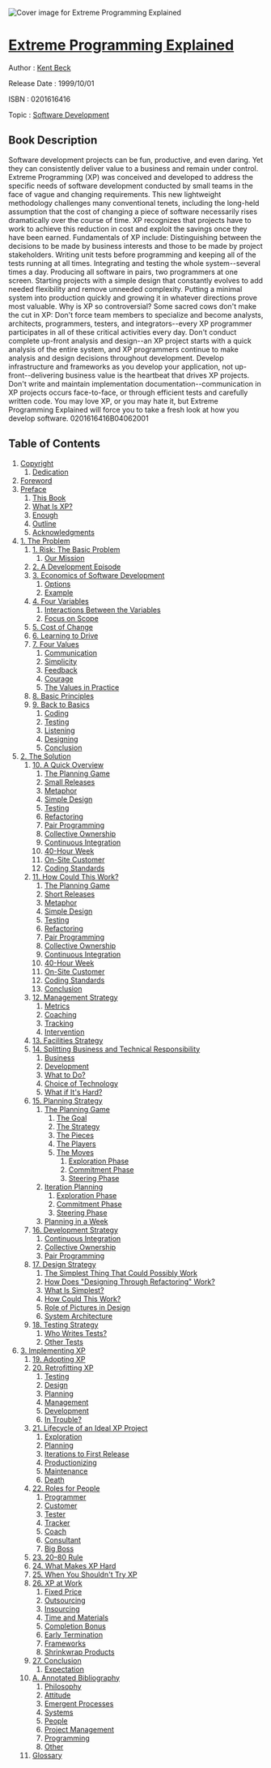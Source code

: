 ![Cover image for Extreme Programming Explained](https://imgdetail.ebookreading.net/cover/cover/software_development/EB0201616416.jpg)

[Extreme Programming Explained](https://ebookreading.net/view/book/Extreme+Programming+Explained-EB0201616416_1.html "Extreme Programming Explained")
====================================================================================================================

Author : [Kent Beck](https://ebookreading.net/search/author/Kent+Beck)

Release Date : 1999/10/01

ISBN : 0201616416

Topic : [Software Development](https://ebookreading.net/search/category/software-development)

Book Description
-----------------

Software development projects can be fun, productive, and even daring. Yet they can consistently deliver value to a business and remain under control.
Extreme Programming (XP) was conceived and developed to address the specific needs of software development conducted by small teams in the face of vague and changing requirements. This new lightweight methodology challenges many conventional tenets, including the long-held assumption that the cost of changing a piece of software necessarily rises dramatically over the course of time. XP recognizes that projects have to work to achieve this reduction in cost and exploit the savings once they have been earned.
Fundamentals of XP include:
Distinguishing between the decisions to be made by business interests and those to be made by project stakeholders.
Writing unit tests before programming and keeping all of the tests running at all times.
Integrating and testing the whole system--several times a day.
Producing all software in pairs, two programmers at one screen.
Starting projects with a simple design that constantly evolves to add needed flexibility and remove unneeded complexity.
Putting a minimal system into production quickly and growing it in whatever directions prove most valuable.
Why is XP so controversial? Some sacred cows don't make the cut in XP:
Don't force team members to specialize and become analysts, architects, programmers, testers, and integrators--every XP programmer participates in all of these critical activities every day.
Don't conduct complete up-front analysis and design--an XP project starts with a quick analysis of the entire system, and XP programmers continue to make analysis and design decisions throughout development.
Develop infrastructure and frameworks as you develop your application, not up-front--delivering business value is the heartbeat that drives XP projects.
Don't write and maintain implementation documentation--communication in XP projects occurs face-to-face, or through efficient tests and carefully written code.
You may love XP, or you may hate it, but Extreme Programming Explained will force you to take a fresh look at how you develop software.
 0201616416B04062001
              
Table of Contents
-----------------

1. [Copyright](https://ebookreading.net/view/book/Extreme+Programming+Explained-EB0201616416_1.html)
    1. [Dedication](https://ebookreading.net/view/book/Extreme+Programming+Explained-EB0201616416_1.html#idd1e571)
1. [Foreword](https://ebookreading.net/view/book/Extreme+Programming+Explained-EB0201616416_2.html)
1. [Preface](https://ebookreading.net/view/book/Extreme+Programming+Explained-EB0201616416_3.html)
    1. [This Book](https://ebookreading.net/view/book/Extreme+Programming+Explained-EB0201616416_3.html#idd1e670)
    1. [What Is XP?](https://ebookreading.net/view/book/Extreme+Programming+Explained-EB0201616416_3.html#pref02lev1sec1)
    1. [Enough](https://ebookreading.net/view/book/Extreme+Programming+Explained-EB0201616416_3.html#pref02lev1sec2)
    1. [Outline](https://ebookreading.net/view/book/Extreme+Programming+Explained-EB0201616416_3.html#pref02lev1sec3)
    1. [Acknowledgments](https://ebookreading.net/view/book/Extreme+Programming+Explained-EB0201616416_3.html#pref02lev1sec4)
1. [1. The Problem](https://ebookreading.net/view/book/Extreme+Programming+Explained-EB0201616416_4.html)
    1. [1. Risk: The Basic Problem](https://ebookreading.net/view/book/Extreme+Programming+Explained-EB0201616416_5.html)
        1. [Our Mission](https://ebookreading.net/view/book/Extreme+Programming+Explained-EB0201616416_5.html#ch01lev1sec1)
    1. [2. A Development Episode](https://ebookreading.net/view/book/Extreme+Programming+Explained-EB0201616416_6.html)
    1. [3. Economics of Software Development](https://ebookreading.net/view/book/Extreme+Programming+Explained-EB0201616416_7.html)
        1. [Options](https://ebookreading.net/view/book/Extreme+Programming+Explained-EB0201616416_7.html#ch03lev01sec01)
        1. [Example](https://ebookreading.net/view/book/Extreme+Programming+Explained-EB0201616416_7.html#ch03lev01sec02)
    1. [4. Four Variables](https://ebookreading.net/view/book/Extreme+Programming+Explained-EB0201616416_8.html)
        1. [Interactions Between the Variables](https://ebookreading.net/view/book/Extreme+Programming+Explained-EB0201616416_8.html#ch04lev1sec1)
        1. [Focus on Scope](https://ebookreading.net/view/book/Extreme+Programming+Explained-EB0201616416_8.html#ch04lev1sec2)
    1. [5. Cost of Change](https://ebookreading.net/view/book/Extreme+Programming+Explained-EB0201616416_9.html)
    1. [6. Learning to Drive](https://ebookreading.net/view/book/Extreme+Programming+Explained-EB0201616416_10.html)
    1. [7. Four Values](https://ebookreading.net/view/book/Extreme+Programming+Explained-EB0201616416_11.html)
        1. [Communication](https://ebookreading.net/view/book/Extreme+Programming+Explained-EB0201616416_11.html#ch07lev1sec1)
        1. [Simplicity](https://ebookreading.net/view/book/Extreme+Programming+Explained-EB0201616416_11.html#ch07lev1sec2)
        1. [Feedback](https://ebookreading.net/view/book/Extreme+Programming+Explained-EB0201616416_11.html#ch07lev1sec3)
        1. [Courage](https://ebookreading.net/view/book/Extreme+Programming+Explained-EB0201616416_11.html#ch07lev1sec4)
        1. [The Values in Practice](https://ebookreading.net/view/book/Extreme+Programming+Explained-EB0201616416_11.html#ch07lev1sec5)
    1. [8. Basic Principles](https://ebookreading.net/view/book/Extreme+Programming+Explained-EB0201616416_12.html)
    1. [9. Back to Basics](https://ebookreading.net/view/book/Extreme+Programming+Explained-EB0201616416_13.html)
        1. [Coding](https://ebookreading.net/view/book/Extreme+Programming+Explained-EB0201616416_13.html#ch09lev1sec1)
        1. [Testing](https://ebookreading.net/view/book/Extreme+Programming+Explained-EB0201616416_13.html#ch09lev1sec2)
        1. [Listening](https://ebookreading.net/view/book/Extreme+Programming+Explained-EB0201616416_13.html#ch09lev1sec3)
        1. [Designing](https://ebookreading.net/view/book/Extreme+Programming+Explained-EB0201616416_13.html#ch09lev1sec4)
        1. [Conclusion](https://ebookreading.net/view/book/Extreme+Programming+Explained-EB0201616416_13.html#ch09lev1sec5)
1. [2. The Solution](https://ebookreading.net/view/book/Extreme+Programming+Explained-EB0201616416_14.html)
    1. [10. A Quick Overview](https://ebookreading.net/view/book/Extreme+Programming+Explained-EB0201616416_15.html)
        1. [The Planning Game](https://ebookreading.net/view/book/Extreme+Programming+Explained-EB0201616416_15.html#ch10lev1sec1)
        1. [Small Releases](https://ebookreading.net/view/book/Extreme+Programming+Explained-EB0201616416_15.html#ch10lev1sec2)
        1. [Metaphor](https://ebookreading.net/view/book/Extreme+Programming+Explained-EB0201616416_15.html#ch10lev1sec3)
        1. [Simple Design](https://ebookreading.net/view/book/Extreme+Programming+Explained-EB0201616416_15.html#ch10lev1sec4)
        1. [Testing](https://ebookreading.net/view/book/Extreme+Programming+Explained-EB0201616416_15.html#ch10lev1sec5)
        1. [Refactoring](https://ebookreading.net/view/book/Extreme+Programming+Explained-EB0201616416_15.html#ch10lev1sec6)
        1. [Pair Programming](https://ebookreading.net/view/book/Extreme+Programming+Explained-EB0201616416_15.html#ch10lev1sec7)
        1. [Collective Ownership](https://ebookreading.net/view/book/Extreme+Programming+Explained-EB0201616416_15.html#ch10lev1sec8)
        1. [Continuous Integration](https://ebookreading.net/view/book/Extreme+Programming+Explained-EB0201616416_15.html#ch10lev1sec9)
        1. [40-Hour Week](https://ebookreading.net/view/book/Extreme+Programming+Explained-EB0201616416_15.html#ch10lev1sec10)
        1. [On-Site Customer](https://ebookreading.net/view/book/Extreme+Programming+Explained-EB0201616416_15.html#ch10lev1sec11)
        1. [Coding Standards](https://ebookreading.net/view/book/Extreme+Programming+Explained-EB0201616416_15.html#ch10lev1sec12)
    1. [11. How Could This Work?](https://ebookreading.net/view/book/Extreme+Programming+Explained-EB0201616416_16.html)
        1. [The Planning Game](https://ebookreading.net/view/book/Extreme+Programming+Explained-EB0201616416_16.html#ch11lev1sec01)
        1. [Short Releases](https://ebookreading.net/view/book/Extreme+Programming+Explained-EB0201616416_16.html#ch11lev1sec02)
        1. [Metaphor](https://ebookreading.net/view/book/Extreme+Programming+Explained-EB0201616416_16.html#ch11lev1sec03)
        1. [Simple Design](https://ebookreading.net/view/book/Extreme+Programming+Explained-EB0201616416_16.html#ch11lev1sec04)
        1. [Testing](https://ebookreading.net/view/book/Extreme+Programming+Explained-EB0201616416_16.html#ch11lev1sec05)
        1. [Refactoring](https://ebookreading.net/view/book/Extreme+Programming+Explained-EB0201616416_16.html#ch11lev1sec06)
        1. [Pair Programming](https://ebookreading.net/view/book/Extreme+Programming+Explained-EB0201616416_16.html#ch11lev1sec07)
        1. [Collective Ownership](https://ebookreading.net/view/book/Extreme+Programming+Explained-EB0201616416_16.html#ch11lev1sec08)
        1. [Continuous Integration](https://ebookreading.net/view/book/Extreme+Programming+Explained-EB0201616416_16.html#ch11lev1sec09)
        1. [40-Hour Week](https://ebookreading.net/view/book/Extreme+Programming+Explained-EB0201616416_16.html#ch11lev1sec10)
        1. [On-Site Customer](https://ebookreading.net/view/book/Extreme+Programming+Explained-EB0201616416_16.html#ch11lev1sec11)
        1. [Coding Standards](https://ebookreading.net/view/book/Extreme+Programming+Explained-EB0201616416_16.html#ch11lev1sec12)
        1. [Conclusion](https://ebookreading.net/view/book/Extreme+Programming+Explained-EB0201616416_16.html#ch11lev1sec13)
    1. [12. Management Strategy](https://ebookreading.net/view/book/Extreme+Programming+Explained-EB0201616416_17.html)
        1. [Metrics](https://ebookreading.net/view/book/Extreme+Programming+Explained-EB0201616416_17.html#ch12lev1sec1)
        1. [Coaching](https://ebookreading.net/view/book/Extreme+Programming+Explained-EB0201616416_17.html#ch12lev1sec2)
        1. [Tracking](https://ebookreading.net/view/book/Extreme+Programming+Explained-EB0201616416_17.html#ch12lev1sec3)
        1. [Intervention](https://ebookreading.net/view/book/Extreme+Programming+Explained-EB0201616416_17.html#ch12lev1sec4)
    1. [13. Facilities Strategy](https://ebookreading.net/view/book/Extreme+Programming+Explained-EB0201616416_18.html)
    1. [14. Splitting Business and Technical Responsibility](https://ebookreading.net/view/book/Extreme+Programming+Explained-EB0201616416_19.html)
        1. [Business](https://ebookreading.net/view/book/Extreme+Programming+Explained-EB0201616416_19.html#ch14lev1sec1)
        1. [Development](https://ebookreading.net/view/book/Extreme+Programming+Explained-EB0201616416_19.html#ch14lev1sec2)
        1. [What to Do?](https://ebookreading.net/view/book/Extreme+Programming+Explained-EB0201616416_19.html#ch14lev1sec3)
        1. [Choice of Technology](https://ebookreading.net/view/book/Extreme+Programming+Explained-EB0201616416_19.html#ch14lev1sec4)
        1. [What if It&#39;s Hard?](https://ebookreading.net/view/book/Extreme+Programming+Explained-EB0201616416_19.html#ch14lev1sec5)
    1. [15. Planning Strategy](https://ebookreading.net/view/book/Extreme+Programming+Explained-EB0201616416_20.html)
        1. [The Planning Game](https://ebookreading.net/view/book/Extreme+Programming+Explained-EB0201616416_20.html#ch15lev1sec1)
            1. [The Goal](https://ebookreading.net/view/book/Extreme+Programming+Explained-EB0201616416_20.html#ch15lev2sec1)
            1. [The Strategy](https://ebookreading.net/view/book/Extreme+Programming+Explained-EB0201616416_20.html#ch15lev2sec2)
            1. [The Pieces](https://ebookreading.net/view/book/Extreme+Programming+Explained-EB0201616416_20.html#ch15lev2sec3)
            1. [The Players](https://ebookreading.net/view/book/Extreme+Programming+Explained-EB0201616416_20.html#ch15lev2sec4)
            1. [The Moves](https://ebookreading.net/view/book/Extreme+Programming+Explained-EB0201616416_20.html#ch15lev2sec5)
                1. [Exploration Phase](https://ebookreading.net/view/book/Extreme+Programming+Explained-EB0201616416_20.html#ch15lev3sec1)
                1. [Commitment Phase](https://ebookreading.net/view/book/Extreme+Programming+Explained-EB0201616416_20.html#ch15lev3sec2)
                1. [Steering Phase](https://ebookreading.net/view/book/Extreme+Programming+Explained-EB0201616416_20.html#ch15lev3sec3)
        1. [Iteration Planning](https://ebookreading.net/view/book/Extreme+Programming+Explained-EB0201616416_20.html#ch15lev1sec2)
            1. [Exploration Phase](https://ebookreading.net/view/book/Extreme+Programming+Explained-EB0201616416_20.html#ch15lev3sec4)
            1. [Commitment Phase](https://ebookreading.net/view/book/Extreme+Programming+Explained-EB0201616416_20.html#ch15lev3sec6)
            1. [Steering Phase](https://ebookreading.net/view/book/Extreme+Programming+Explained-EB0201616416_20.html#ch15lev3sec7)
        1. [Planning in a Week](https://ebookreading.net/view/book/Extreme+Programming+Explained-EB0201616416_20.html#ch15lev1sec3)
    1. [16. Development Strategy](https://ebookreading.net/view/book/Extreme+Programming+Explained-EB0201616416_21.html)
        1. [Continuous Integration](https://ebookreading.net/view/book/Extreme+Programming+Explained-EB0201616416_21.html#ch16lev1sec1)
        1. [Collective Ownership](https://ebookreading.net/view/book/Extreme+Programming+Explained-EB0201616416_21.html#ch16lev1sec2)
        1. [Pair Programming](https://ebookreading.net/view/book/Extreme+Programming+Explained-EB0201616416_21.html#ch16lev1sec3)
    1. [17. Design Strategy](https://ebookreading.net/view/book/Extreme+Programming+Explained-EB0201616416_22.html)
        1. [The Simplest Thing That Could Possibly Work](https://ebookreading.net/view/book/Extreme+Programming+Explained-EB0201616416_22.html#ch17lev1sec1)
        1. [How Does &quot;Designing Through Refactoring&quot; Work?](https://ebookreading.net/view/book/Extreme+Programming+Explained-EB0201616416_22.html#ch17lev1sec2)
        1. [What Is Simplest?](https://ebookreading.net/view/book/Extreme+Programming+Explained-EB0201616416_22.html#ch17lev1sec3)
        1. [How Could This Work?](https://ebookreading.net/view/book/Extreme+Programming+Explained-EB0201616416_22.html#ch06lev1sec4)
        1. [Role of Pictures in Design](https://ebookreading.net/view/book/Extreme+Programming+Explained-EB0201616416_22.html#ch06lev1sec5)
        1. [System Architecture](https://ebookreading.net/view/book/Extreme+Programming+Explained-EB0201616416_22.html#ch17lev1sec6)
    1. [18. Testing Strategy](https://ebookreading.net/view/book/Extreme+Programming+Explained-EB0201616416_23.html)
        1. [Who Writes Tests?](https://ebookreading.net/view/book/Extreme+Programming+Explained-EB0201616416_23.html#ch18lev1sec1)
        1. [Other Tests](https://ebookreading.net/view/book/Extreme+Programming+Explained-EB0201616416_23.html#ch18lev1sec2)
1. [3. Implementing XP](https://ebookreading.net/view/book/Extreme+Programming+Explained-EB0201616416_24.html)
    1. [19. Adopting XP](https://ebookreading.net/view/book/Extreme+Programming+Explained-EB0201616416_25.html)
    1. [20. Retrofitting XP](https://ebookreading.net/view/book/Extreme+Programming+Explained-EB0201616416_26.html)
        1. [Testing](https://ebookreading.net/view/book/Extreme+Programming+Explained-EB0201616416_26.html#ch20lev1sec1)
        1. [Design](https://ebookreading.net/view/book/Extreme+Programming+Explained-EB0201616416_26.html#ch20lev1sec2)
        1. [Planning](https://ebookreading.net/view/book/Extreme+Programming+Explained-EB0201616416_26.html#ch20lev1sec3)
        1. [Management](https://ebookreading.net/view/book/Extreme+Programming+Explained-EB0201616416_26.html#ch20lev1sec4)
        1. [Development](https://ebookreading.net/view/book/Extreme+Programming+Explained-EB0201616416_26.html#ch20lev1sec5)
        1. [In Trouble?](https://ebookreading.net/view/book/Extreme+Programming+Explained-EB0201616416_26.html#ch20lev1sec6)
    1. [21. Lifecycle of an Ideal XP Project](https://ebookreading.net/view/book/Extreme+Programming+Explained-EB0201616416_27.html)
        1. [Exploration](https://ebookreading.net/view/book/Extreme+Programming+Explained-EB0201616416_27.html#ch21lev1sec1)
        1. [Planning](https://ebookreading.net/view/book/Extreme+Programming+Explained-EB0201616416_27.html#ch21lev1sec2)
        1. [Iterations to First Release](https://ebookreading.net/view/book/Extreme+Programming+Explained-EB0201616416_27.html#ch21lev1sec3)
        1. [Productionizing](https://ebookreading.net/view/book/Extreme+Programming+Explained-EB0201616416_27.html#ch21lev1sec4)
        1. [Maintenance](https://ebookreading.net/view/book/Extreme+Programming+Explained-EB0201616416_27.html#ch21lev1sec5)
        1. [Death](https://ebookreading.net/view/book/Extreme+Programming+Explained-EB0201616416_27.html#ch21lev1sec6)
    1. [22. Roles for People](https://ebookreading.net/view/book/Extreme+Programming+Explained-EB0201616416_28.html)
        1. [Programmer](https://ebookreading.net/view/book/Extreme+Programming+Explained-EB0201616416_28.html#ch22lev1sec1)
        1. [Customer](https://ebookreading.net/view/book/Extreme+Programming+Explained-EB0201616416_28.html#ch22lev1sec2)
        1. [Tester](https://ebookreading.net/view/book/Extreme+Programming+Explained-EB0201616416_28.html#ch22lev1sec3)
        1. [Tracker](https://ebookreading.net/view/book/Extreme+Programming+Explained-EB0201616416_28.html#ch22lev1sec4)
        1. [Coach](https://ebookreading.net/view/book/Extreme+Programming+Explained-EB0201616416_28.html#ch22lev1sec5)
        1. [Consultant](https://ebookreading.net/view/book/Extreme+Programming+Explained-EB0201616416_28.html#ch22lev1sec6)
        1. [Big Boss](https://ebookreading.net/view/book/Extreme+Programming+Explained-EB0201616416_28.html#ch22lev1sec7)
    1. [23. 20–80 Rule](https://ebookreading.net/view/book/Extreme+Programming+Explained-EB0201616416_29.html)
    1. [24. What Makes XP Hard](https://ebookreading.net/view/book/Extreme+Programming+Explained-EB0201616416_30.html)
    1. [25. When You Shouldn&#39;t Try XP](https://ebookreading.net/view/book/Extreme+Programming+Explained-EB0201616416_31.html)
    1. [26. XP at Work](https://ebookreading.net/view/book/Extreme+Programming+Explained-EB0201616416_32.html)
        1. [Fixed Price](https://ebookreading.net/view/book/Extreme+Programming+Explained-EB0201616416_32.html#ch26lev1sec1)
        1. [Outsourcing](https://ebookreading.net/view/book/Extreme+Programming+Explained-EB0201616416_32.html#ch26lev1sec2)
        1. [Insourcing](https://ebookreading.net/view/book/Extreme+Programming+Explained-EB0201616416_32.html#ch26lev1sec3)
        1. [Time and Materials](https://ebookreading.net/view/book/Extreme+Programming+Explained-EB0201616416_32.html#ch26lev1sec4)
        1. [Completion Bonus](https://ebookreading.net/view/book/Extreme+Programming+Explained-EB0201616416_32.html#ch26lev1sec5)
        1. [Early Termination](https://ebookreading.net/view/book/Extreme+Programming+Explained-EB0201616416_32.html#ch26lev1sec6)
        1. [Frameworks](https://ebookreading.net/view/book/Extreme+Programming+Explained-EB0201616416_32.html#ch26lev1sec7)
        1. [Shrinkwrap Products](https://ebookreading.net/view/book/Extreme+Programming+Explained-EB0201616416_32.html#ch26lev1sec8)
    1. [27. Conclusion](https://ebookreading.net/view/book/Extreme+Programming+Explained-EB0201616416_33.html)
        1. [Expectation](https://ebookreading.net/view/book/Extreme+Programming+Explained-EB0201616416_33.html#ch27lev1sec1)
    1. [A. Annotated Bibliography](https://ebookreading.net/view/book/Extreme+Programming+Explained-EB0201616416_34.html)
        1. [Philosophy](https://ebookreading.net/view/book/Extreme+Programming+Explained-EB0201616416_34.html#app01lev1sec1)
        1. [Attitude](https://ebookreading.net/view/book/Extreme+Programming+Explained-EB0201616416_34.html#app01lev1sec2)
        1. [Emergent Processes](https://ebookreading.net/view/book/Extreme+Programming+Explained-EB0201616416_34.html#app01lev1sec3)
        1. [Systems](https://ebookreading.net/view/book/Extreme+Programming+Explained-EB0201616416_34.html#app01lev1sec4)
        1. [People](https://ebookreading.net/view/book/Extreme+Programming+Explained-EB0201616416_34.html#app01lev1sec5)
        1. [Project Management](https://ebookreading.net/view/book/Extreme+Programming+Explained-EB0201616416_34.html#app01lev1sec6)
        1. [Programming](https://ebookreading.net/view/book/Extreme+Programming+Explained-EB0201616416_34.html#app01lev1sec7)
        1. [Other](https://ebookreading.net/view/book/Extreme+Programming+Explained-EB0201616416_34.html#app01lev1sec8)
    1. [Glossary](https://ebookreading.net/view/book/Extreme+Programming+Explained-EB0201616416_35.html)
